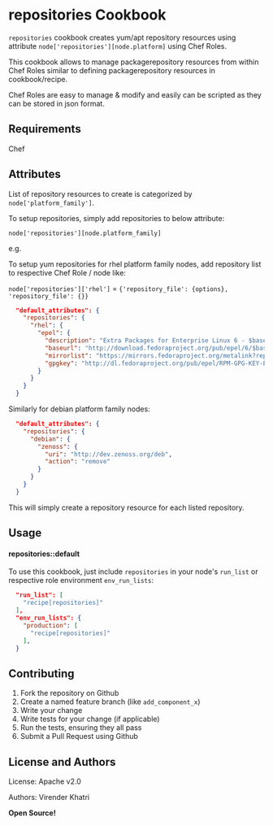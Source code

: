 repositories Cookbook
=================

`repositories` cookbook creates yum/apt repository resources using attribute `node['repositories'][node.platform]` using Chef Roles.

This cookbook allows to manage packagerepository resources from within Chef Roles similar to defining packagerepository resources in cookbook/recipe.

Chef Roles are easy to manage & modify and easily can be scripted as they can be stored in json format.

Requirements
------------
Chef

Attributes
----------
List of repository resources to create is categorized by `node['platform_family']`.

To setup repositories, simply add repositories to below attribute:

`node['repositories'][node.platform_family]`

e.g.

To setup yum repositories for rhel platform family nodes, add repository list to respective Chef Role / node like:

`node['repositories']['rhel']` = `{'repository_file': {options}, 'repository_file': {}}`


```json
  "default_attributes": {
    "repositories": {
      "rhel": {
        "epel": {
          "description": "Extra Packages for Enterprise Linux 6 - $basearch",
          "baseurl": "http://download.fedoraproject.org/pub/epel/6/$basearch",
          "mirrorlist": "https://mirrors.fedoraproject.org/metalink?repo=epel-6&arch=$basearch",
          "gpgkey": "http://dl.fedoraproject.org/pub/epel/RPM-GPG-KEY-EPEL-6"
        }
      }
    }
  }
```

Similarly for debian platform family nodes:

```json
  "default_attributes": {
    "repositories": {
      "debian": {
        "zenoss": {
          "uri": "http://dev.zenoss.org/deb",
          "action": "remove"
        }
      }
    }
  }
```

This will simply create a repository resource for each listed repository.

Usage
-----

#### repositories::default

To use this cookbook, just include `repositories` in your node's `run_list` or respective role environment `env_run_lists`:

```json
  "run_list": [
    "recipe[repositories]"
  ],
  "env_run_lists": {
    "production": [
      "recipe[repositories]"
    ],
  }
```
Contributing
------------

1. Fork the repository on Github
2. Create a named feature branch (like `add_component_x`)
3. Write your change
4. Write tests for your change (if applicable)
5. Run the tests, ensuring they all pass
6. Submit a Pull Request using Github

License and Authors
-------------------
License: Apache v2.0

Authors: Virender Khatri

**Open Source!**

